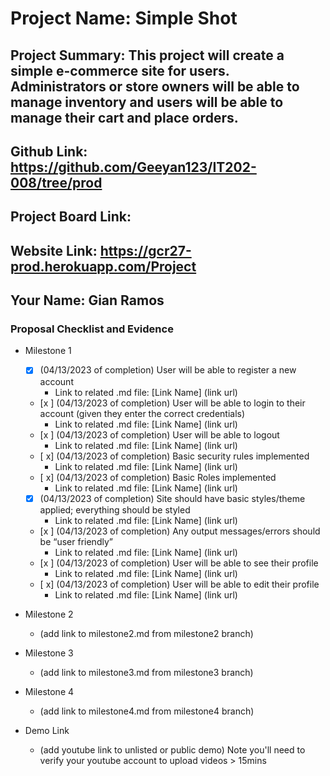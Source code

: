# Project Name: Simple Shot
## Project Summary:  This project will create a simple e-commerce site for users. Administrators or store owners will be able to manage inventory and users will be able to manage their cart and place orders.
## Github Link: https://github.com/Geeyan123/IT202-008/tree/prod
## Project Board Link: 
## Website Link: https://gcr27-prod.herokuapp.com/Project
## Your Name: Gian Ramos

 
 
### Proposal Checklist and Evidence

- Milestone 1
    - [x] \(04/13/2023 of completion) User will be able to register a new account
        -   Link to related .md file: [Link Name] (link url)
    - [x ] \(04/13/2023 of completion) User will be able to login to their account (given they enter the correct credentials)
        -   Link to related .md file: [Link Name] (link url)
    - [x ] \(04/13/2023 of completion) User will be able to logout
        -   Link to related .md file: [Link Name] (link url)
    - [ x] \(04/13/2023 of completion) Basic security rules implemented
        -   Link to related .md file: [Link Name] (link url)
    - [ x] \(04/13/2023 of completion) Basic Roles implemented
        -   Link to related .md file: [Link Name] (link url)
    - [x] \(04/13/2023 of completion) Site should have basic styles/theme applied; everything should be styled
        -   Link to related .md file: [Link Name] (link url)
    - [x ] \(04/13/2023 of completion) Any output messages/errors should be “user friendly”
        -   Link to related .md file: [Link Name] (link url)
    - [x ] \(04/13/2023 of completion) User will be able to see their profile
        -   Link to related .md file: [Link Name] (link url)
    - [ x] \(04/13/2023 of completion) User will be able to edit their profile
        -   Link to related .md file: [Link Name] (link url)

- Milestone 2
  - (add link to milestone2.md from milestone2 branch)
- Milestone 3
  - (add link to milestone3.md from milestone3 branch)
- Milestone 4
  - (add link to milestone4.md from milestone4 branch)
- Demo Link
  - (add youtube link to unlisted or public demo) Note you'll need to verify your youtube account to upload videos > 15mins
  